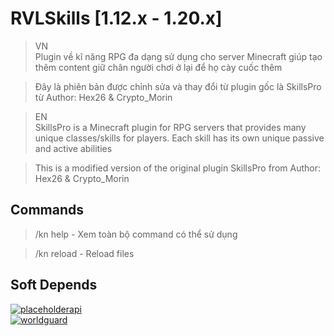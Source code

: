 # RVLSkills [1.12.x - 1.20.x]

> VN <br>
> Plugin về kĩ năng RPG đa dạng sử dụng cho server Minecraft giúp tạo thêm content
> giữ chân người chơi ở lại để họ cày cuốc thêm <br>

> Đây là phiên bản được chỉnh sửa và thay đổi từ plugin gốc là SkillsPro từ Author: Hex26 & Crypto_Morin <br>

> EN <br>
> SkillsPro is a Minecraft plugin for RPG servers that provides many unique classes/skills for players.
> Each skill has its own unique passive and active abilities <br>

> This is a modified version of the original plugin SkillsPro from Author: Hex26 & Crypto_Morin <br>

## Commands

> /kn help - Xem toàn bộ command có thể sử dụng <br>

> /kn reload - Reload files <br>

## Soft Depends

[![placeholderapi](https://img.shields.io/badge/PlaceholderAPI-2.11.3-blue?style=badge)](https://www.spigotmc.org/resources/6245/) <br>
[![worldguard](https://img.shields.io/badge/WorldGuard-v6/v7-blue?style=badge)](https://dev.bukkit.org/projects/worldguard) <br>
